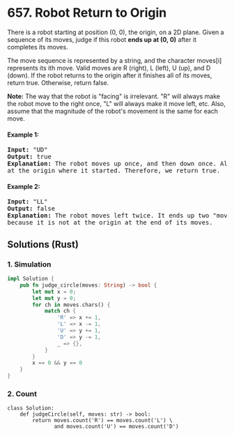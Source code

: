 # 657. Robot Return to Origin
There is a robot starting at position (0, 0), the origin, on a 2D plane. Given a sequence of its moves, judge if this robot **ends up at (0, 0)** after it completes its moves.

The move sequence is represented by a string, and the character moves[i] represents its ith move. Valid moves are R (right), L (left), U (up), and D (down). If the robot returns to the origin after it finishes all of its moves, return true. Otherwise, return false.

**Note:** The way that the robot is "facing" is irrelevant. "R" will always make the robot move to the right once, "L" will always make it move left, etc. Also, assume that the magnitude of the robot's movement is the same for each move.

#### Example 1:
<pre>
<strong>Input:</strong> "UD"
<strong>Output:</strong> true
<strong>Explanation:</strong> The robot moves up once, and then down once. All moves have the same magnitude, so it ended up
at the origin where it started. Therefore, we return true.
</pre>

#### Example 2:
<pre>
<strong>Input:</strong> "LL"
<strong>Output:</strong> false
<strong>Explanation:</strong> The robot moves left twice. It ends up two "moves" to the left of the origin. We return false
because it is not at the origin at the end of its moves.
</pre>

## Solutions (Rust)

### 1. Simulation
```Rust
impl Solution {
    pub fn judge_circle(moves: String) -> bool {
        let mut x = 0;
        let mut y = 0;
        for ch in moves.chars() {
            match ch {
                'R' => x += 1,
                'L' => x -= 1,
                'U' => y += 1,
                'D' => y -= 1,
                _ => {},
            }
        }
        x == 0 && y == 0
    }
}
```

### 2. Count
```Python3
class Solution:
    def judgeCircle(self, moves: str) -> bool:
        return moves.count('R') == moves.count('L') \
               and moves.count('U') == moves.count('D')
```
